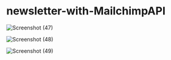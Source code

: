 # newsletter-with-MailchimpAPI

![Screenshot (47)](https://user-images.githubusercontent.com/115960004/198948193-3d4ba0c4-7a01-443b-844b-4137f7b8b9a8.png)

![Screenshot (48)](https://user-images.githubusercontent.com/115960004/198948219-b0dcd1b1-dfc5-42be-98b3-ca980e84a19f.png)

![Screenshot (49)](https://user-images.githubusercontent.com/115960004/198948605-6830ef65-ac34-4392-b1a8-35a483c0d6ee.png)
